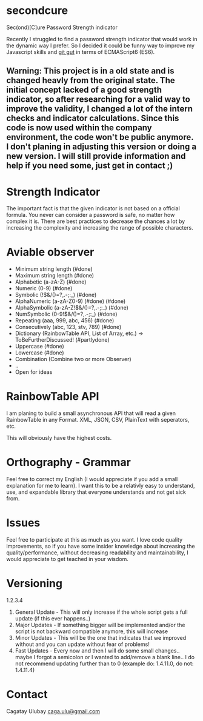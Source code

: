 # secondcure
Sec(ond)[C]ure Password Strength indicator

Recently I struggled to find a password strength indicator that would work in the dynamic way I prefer.
So I decided it could be funny way to improve my Javascript skills and [git gut](http://knowyourmeme.com/memes/git-gud) in terms of ECMAScript6 (ES6).

## Warning: This project is in a old state and is changed heavly from the original state. The initial concept lacked of a good strength indicator, so after researching for a valid way to improve the validity, I changed a lot of the intern checks and indicator calculations. Since this code is now used within the company environment, the code won't be public anymore. I don't planing in adjusting this version or doing a new version. I will still provide information and help if you need some, just get in contact ;)

# Strength Indicator

The important fact is that the given indicator is not based on a official formula.
You never can consider a password is safe, no matter how complex it is.
There are best practices to decrease the chances a lot by increasing the complexity
and increasing the range of possible characters.

# Aviable observer

- Minimum string length (#done)
- Maximum string length (#done)
- Alphabetic (a-zA-Z) (#done)
- Numeric (0-9) (#done)
- Symbolic (!$&/()=?,.-;:_) (#done)
- AlphaNumeric (a-zA-Z0-9) (#done) (#done)
- AlphaSymbolic (a-zA-Z!$&/()=?,.-;:_) (#done)
- NumSymbolic (0-9!$&/()=?,.-;:_) (#done)
- Repeating (aaa, 999, abc, 456) (#done)
- Consecutively (abc, 123, stv, 789) (#done)
- Dictionary (RainbowTable API, List of Array, etc.) -> ToBeFurtherDiscussed! (#partlydone)
- Uppercase (#done)
- Lowercase (#done)
- Combination (Combine two or more Observer)
- ..
- Open for ideas

# RainbowTable API

I am planing to build a small asynchronous API that will read a given RainbowTable
in any Format. XML, JSON, CSV, PlainText with seperators, etc.

This will obviously have the highest costs.

# Orthography - Grammar

Feel free to correct my English (I would appreciate if you add a small explanation for me to learn).
I want this to be a relativly easy to understand, use, and expandable library that everyone understands
and not get sick from.

# Issues

Feel free to participate at this as much as you want. I love code quality improvements, so if
you have some insider knowledge about increasing the quality/performance, without decreasing
readability and maintainability, I would appreciate to get teached in your wisdom.

# Versioning

1.2.3.4

1. General Update - This will only increase if the whole script gets a full update (if this ever happens..)
2. Major Updates - If something bigger will be implemented and/or the script is not backward compatible anymore, this will increase
3. Minor Updates - This will be the one that indicates that we improved without and you can update without fear of problems!
4. Fast Updates - Every now and then I will do some small changes.. maybe I forgot a semicolon or I wanted to add/remove a blank line.. I do not recommend updating further than to 0 (example do: 1.4.11.0, do not: 1.4.11.4)

# Contact

Cagatay Ulubay [<caga.ulu@gmail.com>](mailto://caga.ulu@gmail.com)
